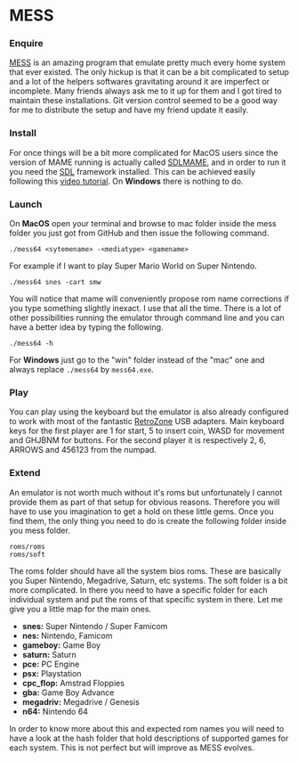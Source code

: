 # MESS

### Enquire

[MESS](http://http://mess.org) is an amazing program that emulate pretty much every home system that ever existed. The only hickup is that it can be a bit complicated to setup and a lot of the helpers softwares gravitating around it are imperfect or incomplete. Many friends always ask me to it up for them and I got tired to maintain these installations. Git version control seemed to be a good way for me to distribute the setup and have my friend update it easily.

### Install

For once things will be a bit more complicated for MacOS users since the version of MAME running is actually called [SDLMAME](http://rbelmont.mameworld.info/?page_id=163), and in order to run it you need the [SDL](http://www.libsdl.org/) framework installed. This can be achieved easily following this [video tutorial](http://youtu.be/K6xyO-poAZU?t=30s). On **Windows** there is nothing to do.

### Launch

On **MacOS** open your terminal and browse to mac folder inside the mess folder you just got from GitHub and then issue the following command.

```
./mess64 <sytemename> -<mediatype> <gamename>
```

For example if I want to play Super Mario World on Super Nintendo.

```
./mess64 snes -cart smw
```

You will notice that mame will conveniently propose rom name corrections if you type something slightly inexact. I use that all the time. There is a lot of other possibilities running the emulator through command line and you can have a better idea by typing the following.

```
./mess64 -h
```

For **Windows** just go to the "win" folder instead of the "mac" one and always replace `./mess64` by `mess64.exe`.

### Play

You can play using the keyboard but the emulator is also already configured to work with most of the fantastic [RetroZone](http://www.retrousb.com) USB adapters. Main keyboard keys for the first player are 1 for start, 5 to insert coin, WASD for movement and GHJBNM for buttons. For the second player it is respectively 2, 6, ARROWS and 456123 from the numpad.

### Extend

An emulator is not worth much without it's roms but unfortunately I cannot provide them as part of that setup for obvious reasons. Therefore you will have to use you imagination to get a hold on these little gems. Once you find them, the only thing you need to do is create the following folder inside you mess folder.

```
roms/roms
roms/soft
```
The roms folder should have all the system bios roms. These are basically you Super Nintendo, Megadrive, Saturn, etc systems. The soft folder is a bit more complicated.
In there you need to have a specific folder for each individual system and put the roms of that specific system in there. Let me give you a little map for the main ones.

* **snes:** Super Nintendo / Super Famicom
* **nes:** Nintendo, Famicom
* **gameboy:** Game Boy
* **saturn:** Saturn
* **pce:** PC Engine
* **psx:** Playstation
* **cpc_flop:** Amstrad Floppies
* **gba:** Game Boy Advance
* **megadriv:** Megadrive / Genesis
* **n64:** Nintendo 64

In order to know more about this and expected rom names you will need to have a look at the hash folder that hold descriptions of supported games for each system. This is not perfect but will improve as MESS evolves.
